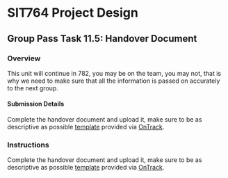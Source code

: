 <div id="banner"></div>

# SIT764 Project Design
## Group Pass Task 11.5: Handover Document

### Overview
This unit will continue in 782, you may be on the team, you may not, that is why we need to make sure that all the information is passed on accurately to the next group.

#### Submission Details
Complete the handover document and upload it, make sure to be as descriptive as possible [template](https://deakin365.sharepoint.com/:w:/s/SIT782-t1-2018/EZxaaH4Ll9dItBBFJ1R3UOABgk1xbCLxIYdW_iV-VtkVlw?e=4iiz8o) provided via [OnTrack](https://ontrack.deakin.edu.au).

### Instructions
Complete the handover document and upload it, make sure to be as descriptive as possible [template](https://deakin365.sharepoint.com/:w:/s/SIT782-t1-2018/EZxaaH4Ll9dItBBFJ1R3UOABgk1xbCLxIYdW_iV-VtkVlw?e=4iiz8o) provided via [OnTrack](https://ontrack.deakin.edu.au).

<div style="page-break-after:always;"></div>

